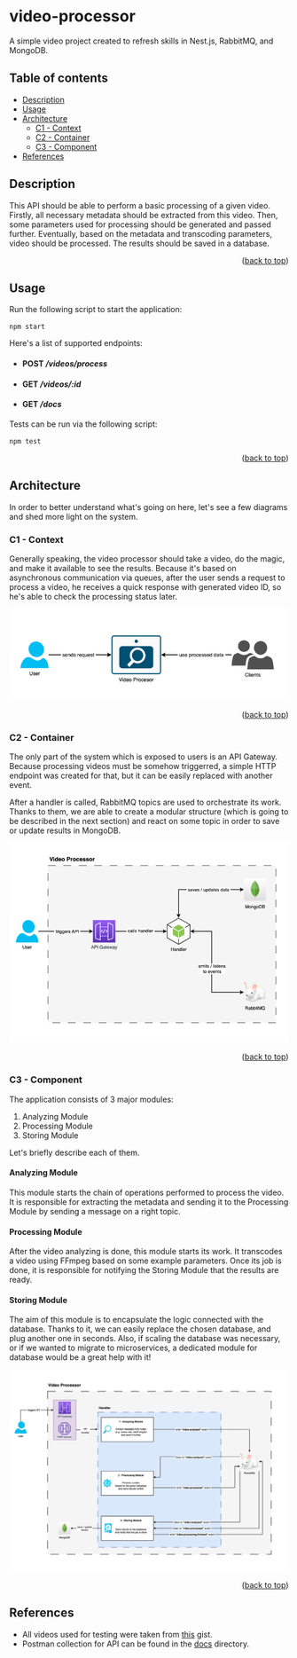 # video-processor <a id="top"></a>

A simple video project created to refresh skills in Nest.js, RabbitMQ, and MongoDB.

## Table of contents

- [Description](#description)
- [Usage](#usage)
- [Architecture](#architecture)
    - [C1 - Context](#context)
    - [C2 - Container](#container)
    - [C3 - Component](#component)
- [References](#references)

## Description <a id="description"></a>

This API should be able to perform a basic processing of a given video.
Firstly, all necessary metadata should be extracted from this video.
Then, some parameters used for processing should be generated and passed further.
Eventually, based on the metadata and transcoding parameters, video should be processed.
The results should be saved in a database.

<p align="right">(<a href="#top">back to top</a>)</p>

## Usage <a id="usage"></a>

Run the following script to start the application:

```
npm start
```

Here's a list of supported endpoints:

- #### POST _/videos/process_
- #### GET _/videos/:id_
- #### GET _/docs_

Tests can be run via the following script:

```
npm test
```

<p align="right">(<a href="#top">back to top</a>)</p>

## Architecture <a id="architecture"></a>

In order to better understand what's going on here, let's see a few diagrams and shed more light on the system.

### C1 - Context <a id="context"></a>

Generally speaking, the video processor should take a video, do the magic, and make it available to see the results.
Because it's based on asynchronous communication via queues, after the user sends a request to process a video,
he receives a quick response with generated video ID, so he's able to check the processing status later.

<img src="docs/architecture/C1.png" alt="C1">

<p align="right">(<a href="#top">back to top</a>)</p>

### C2 - Container <a id="container"></a>

The only part of the system which is exposed to users is an API Gateway.
Because processing videos must be somehow triggerred, a simple HTTP endpoint was created for that,
but it can be easily replaced with another event.

After a handler is called, RabbitMQ topics are used to orchestrate its work.
Thanks to them, we are able to create a modular structure
(which is going to be described in the next section)
and react on some topic in order to save or update results in MongoDB.

<img src="./docs/architecture/C2.png" alt="C2">

<p align="right">(<a href="#top">back to top</a>)</p>

### C3 - Component <a id="component"></a>

The application consists of 3 major modules:

1. Analyzing Module
2. Processing Module
3. Storing Module

Let's briefly describe each of them.

#### Analyzing Module

This module starts the chain of operations performed to process the video.
It is responsible for extracting the metadata and sending it to the Processing Module
by sending a message on a right topic.

#### Processing Module

After the video analyzing is done, this module starts its work.
It transcodes a video using FFmpeg based on some example parameters.
Once its job is done, it is responsible for notifying the Storing Module that the results are ready.

#### Storing Module

The aim of this module is to encapsulate the logic connected with the database.
Thanks to it, we can easily replace the chosen database, and plug another one in seconds.
Also, if scaling the database was necessary, or if we wanted to migrate to microservices,
a dedicated module for database would be a great help with it!

<img src="./docs/architecture/C3.png" alt="C3">

<p align="right">(<a href="#top">back to top</a>)</p>

## References <a id="references"></a>

- All videos used for testing were taken from [this](https://gist.github.com/jsturgis/3b19447b304616f18657) gist.
- Postman collection for API can be found in the [docs](./docs) directory.
